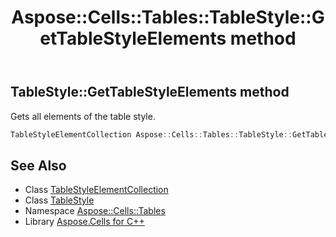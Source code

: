 ﻿---
title: Aspose::Cells::Tables::TableStyle::GetTableStyleElements method
linktitle: GetTableStyleElements
second_title: Aspose.Cells for C++ API Reference
description: 'Aspose::Cells::Tables::TableStyle::GetTableStyleElements method. Gets all elements of the table style in C++.'
type: docs
weight: 700
url: /cpp/aspose.cells.tables/tablestyle/gettablestyleelements/
---
## TableStyle::GetTableStyleElements method


Gets all elements of the table style.

```cpp
TableStyleElementCollection Aspose::Cells::Tables::TableStyle::GetTableStyleElements()
```

## See Also

* Class [TableStyleElementCollection](../../tablestyleelementcollection/)
* Class [TableStyle](../)
* Namespace [Aspose::Cells::Tables](../../)
* Library [Aspose.Cells for C++](../../../)
